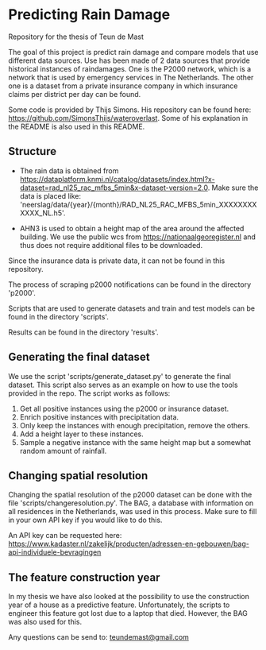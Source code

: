 # Predicting Rain Damage
Repository for the thesis of Teun de Mast

The goal of this project is predict rain damage and compare models that use different data sources. Use has been made of 2 data sources that provide historical instances of raindamages. One is the P2000 network, which is a network that is used by emergency services in The Netherlands. The other one is a dataset from a private insurance company in which insurance claims per district per day can be found. 

Some code is provided by Thijs Simons. His repository can be found here: <https://github.com/SimonsThijs/wateroverlast>. Some of his explanation in the README is also used in this README. 

## Structure

- The rain data is obtained from <https://dataplatform.knmi.nl/catalog/datasets/index.html?x-dataset=rad_nl25_rac_mfbs_5min&x-dataset-version=2.0>. Make sure the data is placed like: 'neerslag/data/{year}/{month}/RAD_NL25_RAC_MFBS_5min_XXXXXXXXXXXX_NL.h5'.

- AHN3 is used to obtain a height map of the area around the affected building. We use the public wcs from <https://nationaalgeoregister.nl> and thus does not require additional files to be downloaded.

Since the insurance data is private data, it can not be found in this repository. 

The process of scraping p2000 notifications can be found in the directory 'p2000'.

Scripts that are used to generate datasets and train and test models can be found in the directory 'scripts'.

Results can be found in the directory 'results'. 

## Generating the final dataset
We use the script 'scripts/generate_dataset.py' to generate the final dataset. This script also serves as an example on how to use the tools provided in the repo. The script works as follows:

1. Get all positive instances using the p2000 or insurance dataset.
2. Enrich positive instances with precipitation data.
3. Only keep the instances with enough precipitation, remove the others. 
4. Add a height layer to these instances. 
5. Sample a negative instance with the same height map but a somewhat random amount of rainfall. 

## Changing spatial resolution
Changing the spatial resolution of the p2000 dataset can be done with the file 'scripts/changeresolution.py'. The BAG, a database with information on all residences in the Netherlands, was used in this process.  Make sure to fill in your own API key if you would like to do this. 

An API key can be requested here: <https://www.kadaster.nl/zakelijk/producten/adressen-en-gebouwen/bag-api-individuele-bevragingen> 

## The feature construction year

In my thesis we have also looked at the possibility to use the construction year of a house as a predictive feature. Unfortunately, the scripts to engineer this feature got lost due to a laptop that died. However, the BAG was also used for this. 

Any questions can be send to: <teundemast@gmail.com>

